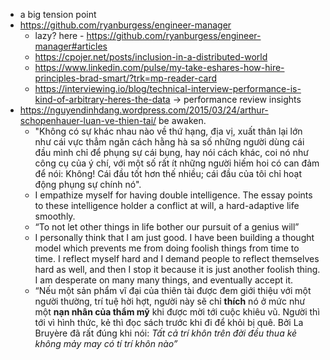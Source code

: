 - a big tension point
- https://github.com/ryanburgess/engineer-manager
	- lazy? here - https://github.com/ryanburgess/engineer-manager#articles
	- https://cpojer.net/posts/inclusion-in-a-distributed-world
	- https://www.linkedin.com/pulse/my-take-eshares-how-hire-principles-brad-smart/?trk=mp-reader-card
	- https://interviewing.io/blog/technical-interview-performance-is-kind-of-arbitrary-heres-the-data -> performance review insights
- https://nguyendinhdang.wordpress.com/2015/03/24/arthur-schopenhauer-luan-ve-thien-tai/ be awaken.
	- "Không có sự khác nhau nào về thứ hạng, địa vị, xuất thân lại lớn như cái vực thẳm ngăn cách hằng hà sa số những người dùng cái đầu mình chỉ để phụng sự cái bụng, hay nói cách khác, coi nó như công cụ của ý chí, với một số rất ít những người hiếm hoi có can đảm để nói: Không! Cái đầu tốt hơn thế nhiều; cái đầu của tôi chỉ hoạt động phụng sự chính nó".
	- I empathize myself for having double intelligence. The essay points to these intelligence holder a conflict at will, a hard-adaptive life smoothly. 
	- “To not let other things in life bother our pursuit of a genius will”
	- I personally think that I am just good. I have been building a thought model which prevents me from doing foolish things from time to time. I reflect myself hard and I demand people to reflect themselves hard as well, and then I stop it because it is just another foolish thing. I am desperate on many many things, and eventually accept it.
	- “Nếu một sản phẩm vĩ đại của thiên tài được đem giới thiệu với một người thường, trí tuệ hời hợt, người này sẽ chỉ **thích** nó ở mức như một **nạn nhân của thẩm mỹ** khi được mời tới cuộc khiêu vũ. Người thì tới vì hình thức, kẻ thì đọc sách trước khi đi để khỏi bị quê. Bởi La Bruyère đã rất đúng khi nói: _Tất cả trí khôn trên đời đều thua kẻ không mảy may có tí trí khôn nào”_